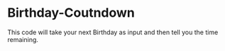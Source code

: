 # Birthday-Coutndown
This code will take your next Birthday as input and then tell you the time remaining.
